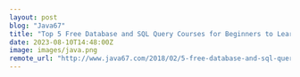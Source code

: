 ```yaml
---
layout: post
blog: "Java67"
title: "Top 5 Free Database and SQL Query Courses for Beginners to Learn Online in 2023 - Best of Lot"
date: 2023-08-10T14:48:00Z
image: images/java.png
remote_url: "http://www.java67.com/2018/02/5-free-database-and-sql-query-courses-programmers.html"
---
```

